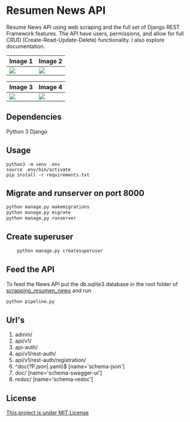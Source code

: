 # Resumen  News API
Resume News API using web scraping and the full set of Django REST Framework features.
The API have users, permissions, and allow for full CRUD (Create-Read-Update-Delete)
functionality. I also explore documentation.

| Image 1                                                                                       | Image 2                                                                                       |
|-----------------------------------------------------------------------------------------------|-----------------------------------------------------------------------------------------------|
| ![](https://github.com/alcibiadesBustillo/resumen-news-api/blob/master/images_app/image0.png) | ![](https://github.com/alcibiadesBustillo/resumen-news-api/blob/master/images_app/image1.png) |

| Image 3                                                                                       | Image 4                                                                                       |
|-----------------------------------------------------------------------------------------------|-----------------------------------------------------------------------------------------------|
| ![](https://github.com/alcibiadesBustillo/resumen-news-api/blob/master/images_app/image2.png) | ![](https://github.com/alcibiadesBustillo/resumen-news-api/blob/master/images_app/image3.png) |


## Dependencies
Python 3
Django

## Usage
```shell
python3 -m venv .env
source .env/bin/activate
pip install -r requirements.txt
```
## Migrate and runserver on port 8000

```python
python manage.py makemigrations
python manage.py migrate
python manage.py runserver
```

## Create superuser

```python
    python manage.py createsuperuser
```

## Feed the API

To feed the News API put the db.sqlite3 database in the root folder of [scrapping_resumen_news]() and run 
```python
python pipeline.py
```

## Url's

1. admin/
2. api/v1/
3. api-auth/
4. api/v1/rest-auth/
5. api/v1/rest-auth/registration/
6. ^doc(?P<format>\.json|\.yaml)$ [name='schema-json']
7. doc/ [name='schema-swagger-ui']
8. redoc/ [name='schema-redoc']

## License
[This project is under MIT License](https://opensource.org/licenses/MIT)
